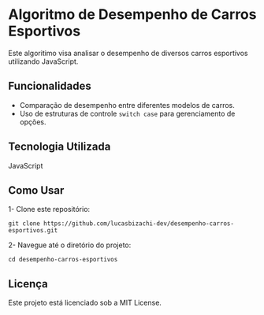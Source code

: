 # Algoritmo de Desempenho de Carros Esportivos
Este algoritimo visa analisar o desempenho de diversos carros esportivos utilizando JavaScript.

## Funcionalidades
* Comparação de desempenho entre diferentes modelos de carros.
* Uso de estruturas de controle <code>switch case</code> para gerenciamento de opções.

## Tecnologia Utilizada
JavaScript

## Como Usar
1- Clone este repositório:
```
git clone https://github.com/lucasbizachi-dev/desempenho-carros-esportivos.git
```
2- Navegue até o diretório do projeto:
```
cd desempenho-carros-esportivos
```
## Licença
Este projeto está licenciado sob a MIT License.
